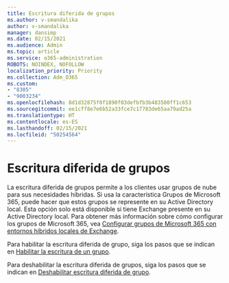 ```yaml
---
title: Escritura diferida de grupos
ms.author: v-smandalika
author: v-smandalika
manager: dansimp
ms.date: 02/15/2021
ms.audience: Admin
ms.topic: article
ms.service: o365-administration
ROBOTS: NOINDEX, NOFOLLOW
localization_priority: Priority
ms.collection: Adm_O365
ms.custom:
- "8305"
- "9003234"
ms.openlocfilehash: 8d1d32875f0f1890f03defbfb3b483500ff1c653
ms.sourcegitcommit: ee1cff8e7e6b52a33fce7c17783de65aa79ad25a
ms.translationtype: HT
ms.contentlocale: es-ES
ms.lasthandoff: 02/15/2021
ms.locfileid: "50254564"
---
```

# <a name="group-writeback"></a>Escritura diferida de grupos

La escritura diferida de grupos permite a los clientes usar grupos de nube para sus necesidades híbridas. Si usa la característica Grupos de Microsoft 365, puede hacer que estos grupos se represente en su Active Directory local. Esta opción solo está disponible si tiene Exchange presente en su Active Directory local. Para obtener más información sobre cómo configurar los grupos de Microsoft 365, vea [Configurar grupos de Microsoft 365 con entornos híbridos locales de Exchange](https://docs.microsoft.com/exchange/hybrid-deployment/set-up-microsoft-365-groups#enable-group-writeback-in-azure-ad-connect).

Para habilitar la escritura diferida de grupo, siga los pasos que se indican en [Habilitar la escritura de un grupo](https://docs.microsoft.com/azure/active-directory/hybrid/how-to-connect-group-writeback#enable-group-writeback). 

Para deshabilitar la escritura diferida de grupos, siga los pasos que se indican en [Deshabilitar escritura diferida de grupo](https://docs.microsoft.com/azure/active-directory/hybrid/how-to-connect-group-writeback#disabling-group-writeback).